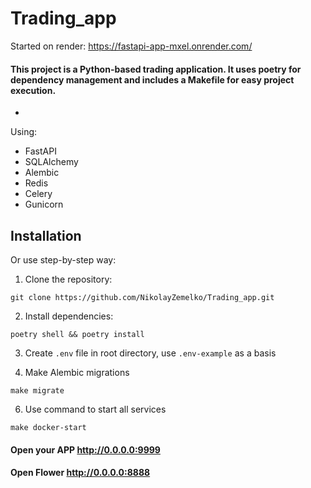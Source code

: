 # Trading_app
Started on render:
https://fastapi-app-mxel.onrender.com/

#### This project is a Python-based trading application. It uses poetry for dependency management and includes a Makefile for easy project execution.
-
Using:
- FastAPI
- SQLAlchemy
- Alembic
- Redis
- Celery
- Gunicorn

## Installation

Or use step-by-step way:
1. Clone the repository:
```
git clone https://github.com/NikolayZemelko/Trading_app.git
```
2. Install dependencies:
```
poetry shell && poetry install
```
3. Create `.env` file in root directory, use `.env-example` as a basis 
   
5. Make Alembic migrations
```
make migrate
```
6. Use command to start all services
```
make docker-start
```

#### Open your APP http://0.0.0.0:9999 
#### Open Flower http://0.0.0.0:8888